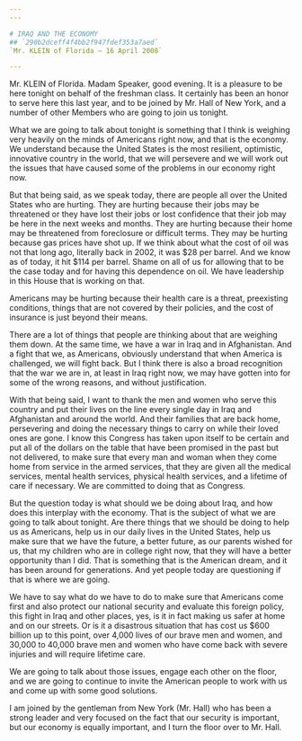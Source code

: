 ```yaml
---
---

# IRAQ AND THE ECONOMY
## `290b2dceff4f4bb2f947fdef353a7aed`
`Mr. KLEIN of Florida — 16 April 2008`

---
```



Mr. KLEIN of Florida. Madam Speaker, good evening. It is a pleasure 
to be here tonight on behalf of the freshman class. It certainly has 
been an honor to serve here this last year, and to be joined by Mr. 
Hall of New York, and a number of other Members who are going to join 
us tonight.

What we are going to talk about tonight is something that I think is 
weighing very heavily on the minds of Americans right now, and that is 
the economy. We understand because the United States is the most 
resilient, optimistic, innovative country in the world, that we will 
persevere and we will work out the issues that have caused some of the 
problems in our economy right now.

But that being said, as we speak today, there are people all over the 
United States who are hurting. They are hurting because their jobs may 
be threatened or they have lost their jobs or lost confidence that 
their job may be here in the next weeks and months. They are hurting 
because their home may be threatened from foreclosure or difficult 
terms. They may be hurting because gas prices have shot up. If we think 
about what the cost of oil was not that long ago, literally back in 
2002, it was $28 per barrel. And we know as of today, it hit $114 per 
barrel. Shame on all of us for allowing that to be the case today and 
for having this dependence on oil. We have leadership in this House 
that is working on that.

Americans may be hurting because their health care is a threat, 
preexisting conditions, things that are not covered by their policies, 
and the cost of insurance is just beyond their means.

There are a lot of things that people are thinking about that are 
weighing them down. At the same time, we have a war in Iraq and in 
Afghanistan. And a fight that we, as Americans, obviously understand 
that when America is challenged, we will fight back. But I think there 
is also a broad recognition that the war we are in, at least in Iraq 
right now, we may have gotten into for some of the wrong reasons, and 
without justification.

With that being said, I want to thank the men and women who serve 
this country and put their lives on the line every single day in Iraq 
and Afghanistan and around the world. And their families that are back 
home, persevering and doing the necessary things to carry on while 
their loved ones are gone. I know this Congress has taken upon itself 
to be certain and put all of the dollars on the table that have been 
promised in the past but not delivered, to make sure that every man and 
woman when they come home from service in the armed services, that they 
are given all the medical services, mental health services, physical 
health services, and a lifetime of care if necessary. We are committed 
to doing that as Congress.

But the question today is what should we be doing about Iraq, and how 
does this interplay with the economy. That is the subject of what we 
are going to talk about tonight. Are there things that we should be 
doing to help us as Americans, help us in our daily lives in the United 
States, help us make sure that we have the future, a better future, as 
our parents wished for us, that my children who are in college right 
now, that they will have a better opportunity than I did. That is 
something that is the American dream, and it has been around for 
generations. And yet people today are questioning if that is where we 
are going.

We have to say what do we have to do to make sure that Americans come 
first and also protect our national security and evaluate this foreign 
policy, this fight in Iraq and other places, yes, is it in fact making 
us safer at home and on our streets. Or is it a disastrous situation 
that has cost us $600 billion up to this point, over 4,000 lives of our 
brave men and women, and 30,000 to 40,000 brave men and women who have 
come back with severe injuries and will require lifetime care.

We are going to talk about those issues, engage each other on the 
floor, and we are going to continue to invite the American people to 
work with us and come up with some good solutions.

I am joined by the gentleman from New York (Mr. Hall) who has been a 
strong leader and very focused on the fact that our security is 
important, but our economy is equally important, and I turn the floor 
over to Mr. Hall.